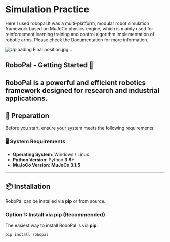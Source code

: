 # Simulation Practice

Here I used robopal.It was a multi-platform, modular robot simulation framework based on MuJoCo physics engine, which is mainly used for reinforcement learning training and control algorithm implementation of robotic arms. Please check the Documentation for more information.

![Uploading Final position.jpg…]()

## RoboPal - Getting Started 🚀

RoboPal is a powerful and efficient robotics framework designed for research and industrial applications. 
---

## 📌 **Preparation**
Before you start, ensure your system meets the following requirements:

### **🖥️ System Requirements**
- **Operating System**: Windows / Linux
- **Python Version**: Python **3.8+**
- **MuJoCo Version**: **MuJoCo 3.1.5**

---

## 📦 **Installation**
RoboPal can be installed via **pip** or from source.

### **Option 1: Install via pip (Recommended)**
The easiest way to install RoboPal is via **pip**:
```bash
pip install robopal
